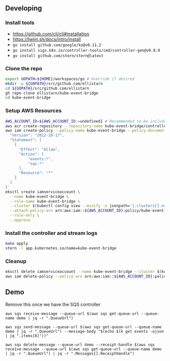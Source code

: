 ## Developing

### Install tools
* https://github.com/cli/cli#installation
* https://helm.sh/docs/intro/install
* `go install github.com/google/ko@v0.11.2`
* `go install sigs.k8s.io/controller-tools/cmd/controller-gen@v0.8.0`
* `go install github.com/stern/stern@latest`

### Clone the repo
```sh
export GOPATH=${HOME}/workspaces/go # Override if desired
mkdir -p ${GOPATH}/src/github.com/ellistarn
cd ${GOPATH}/src/github.com/ellistarn
gh repo clone ellistarn/kube-event-bridge
cd kube-event-bridge
```

### Setup AWS Resources

```sh
AWS_ACCOUNT_ID=${AWS_ACCOUNT_ID:=undefined} # Recommended to be included in your bashrc
aws ecr create-repository --repository-name kube-event-bridge/controller --image-scanning-configuration scanOnPush=true
aws iam create-policy --policy-name kube-event-bridge --policy-document '{
  "Version": "2012-10-17",
  "Statement": [
    {
      "Effect": "Allow",
      "Action": [
          "events:*",
          "sqs:*"
      ],
      "Resource": "*"
    }
  ]
}'
eksctl create iamserviceaccount \
  --name kube-event-bridge \
  --role-name kube-event-bridge \
  --cluster $(kubectl config view --minify -o jsonpath='{.clusters[].name}' | rev | cut -d"/" -f1 | rev | cut -d"." -f1) \
  --attach-policy-arn arn:aws:iam::${AWS_ACCOUNT_ID}:policy/kube-event-bridge \
  --role-only \
  --approve
```

### Install the controller and stream logs
```sh
make apply
stern -l app.kubernetes.io/name=kube-event-bridge
```

### Cleanup
```sh
eksctl delete iamserviceaccount --name kube-event-bridge --cluster $(kubectl config view --minify -o jsonpath='{.clusters[].name}' | rev | cut -d"/" -f1 | rev | cut -d"." -f1)
aws iam delete-policy --policy-arn arn:aws:iam::${AWS_ACCOUNT_ID}:policy/kube-event-bridge
```


## Demo

Remove this once we have the SQS controller
```
aws sqs receive-message --queue-url $(aws sqs get-queue-url --queue-name demo | jq -r ".QueueUrl")

aws sqs send-message --queue-url $(aws sqs get-queue-url --queue-name demo | jq -r ".QueueUrl") --message-body "$(echo $(k get events -ojson | jq ".items[0]"))"

aws sqs delete-message --queue-url demo --receipt-handle $(aws sqs receive-message --queue-url $(aws sqs get-queue-url --queue-name demo | jq -r ".QueueUrl") | jq -r ".Messages[].ReceiptHandle")
```
